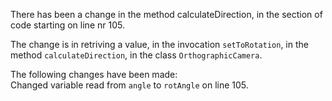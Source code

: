 There has been a change in the method calculateDirection, in the section of code starting on line nr 105.
  
The change is in retriving a value, in the invocation ```setToRotation```, in the method ```calculateDirection```, in the class ```OrthographicCamera```.
  
The following changes have been made:  
Changed variable read from ```angle``` to ```rotAngle``` on line 105.  
